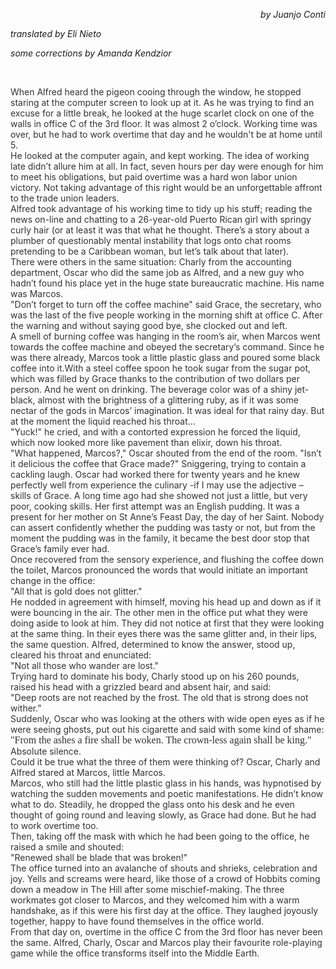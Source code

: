 <html><body><p lang="en-US" style="margin-bottom: 0cm;" align="RIGHT"><i><span style="background: transparent;">by Juanjo Conti

translated by Eli Nieto

some corrections by Amanda Kendzior</span></i></p><br>

<span style="color: #333333;">When Alfred heard the pigeon cooing through the window, he stopped staring at the computer screen to look up at it. As he was trying to find an excuse for a little break, he looked at the huge scarlet clock on one of the walls in office C of the 3rd floor. It was almost <span class="aBn" tabindex="0" data-term="goog_356986611"><span class="aQJ">2 o’clock</span></span>. Working time was over, but he had to work overtime that day and he wouldn't be at home until 5.</span><br style="color: #333333;"><span style="color: #333333;">He looked at the computer again, and kept working. The idea of working late didn’t allure him at all. In fact, seven hours per day were enough for him to meet his obligations, but paid overtime was a hard won labor union victory. Not taking advantage of this right would be an unforgettable affront to the trade union leaders.</span><br style="color: #333333;"><span style="color: #333333;">Alfred took advantage of his working time to tidy up his stuff; reading the news on-line and chatting to a 26-year-old Puerto Rican girl with springy curly hair (or at least it was that what he thought. There’s a story about a plumber of questionably mental instability that logs onto chat rooms pretending to be a Caribbean woman, but let’s talk about that later).</span><br style="color: #333333;"><span style="color: #333333;">There were others in the same situation: Charly from the accounting department, Oscar who did the same job as Alfred, and a new guy who hadn’t found his place yet in the huge state bureaucratic machine. His name was Marcos.</span><br style="color: #333333;"><span style="color: #333333;">"Don’t forget to turn off the coffee machine" said Grace, the secretary, who was the last of the five people working in the morning shift at office C. After the warning and without saying good bye, she clocked out and left.</span><br style="color: #333333;"><span style="color: #333333;">A smell of burning coffee was hanging in the room’s air, when Marcos went towards the coffee machine and obeyed the secretary’s command. Since he was there already, Marcos took a little plastic glass and poured some black coffee into it.With a steel coffee spoon he took sugar from the sugar pot, which was filled by Grace thanks to the contribution of two dollars per person. And he went on drinking. The beverage color was of a shiny jet-black, almost with the brightness of a glittering ruby, as if it was some nectar of the gods in Marcos’ imagination. It was ideal for that rainy day. But at the moment the liquid reached his throat…</span><br style="color: #333333;"><span style="color: #333333;">"Yuck!" he cried, and with a contorted expression he forced the liquid, which now looked more like pavement than elixir, down his throat.</span><br style="color: #333333;"><span style="color: #333333;">"What happened, Marcos?," Oscar shouted from the end of the room. "Isn’t it delicious the coffee that Grace made?" Sniggering, trying to contain a cackling laugh. Oscar had worked there for twenty years and he knew perfectly well from experience the culinary -if I may use the adjective – skills of Grace. A long time ago had she showed not just a little, but very poor, cooking skills. Her first attempt was an English pudding. It was a present for her mother on St Anne’s Feast Day, the day of her Saint. Nobody can assert confidently whether the pudding was tasty or not, but from the moment the pudding was in the family, it became the best door stop that Grace’s family ever had.</span><br style="color: #333333;"><span style="color: #333333;">Once recovered from the sensory experience, and flushing the coffee down the toilet, Marcos pronounced the words that would initiate an important change in the office:</span><br style="color: #333333;"><span style="color: #333333;">"All that is gold does not glitter."</span><br style="color: #333333;"><span style="color: #333333;">He nodded in agreement with himself, moving his head up and down as if it were bouncing in the air. The other men in the office put what they were doing aside to look at him. They did not notice at first that they were looking at the same thing. In their eyes there was the same glitter and, in their lips, the same question. Alfred, determined to know the answer, stood up, cleared his throat and enunciated:</span><br style="color: #333333;"><span style="color: #333333;">"Not all those who wander are lost."</span><br style="color: #333333;"><span style="color: #333333;">Trying hard to dominate his body, Charly stood up on his 260 pounds, raised his head with a grizzled beard and absent hair, and said:</span><br style="color: #333333;"><span style="color: #333333;">"Deep roots are not reached by the frost. The old that is strong does not wither."</span><br style="color: #333333;"><span style="color: #333333;">Suddenly, Oscar who was looking at the others with wide open eyes as if he were seeing ghosts, put out his cigarette and said with some kind of shame:</span><br style="color: #333333;"><span style="color: #333333; font-family: Georgia, 'Bitstream Charter', serif; font-size: medium;">"From the ashes a fire shall be woken. The crown-less again shall be king."</span><br style="color: #333333;"><span style="color: #333333;">Absolute silence.</span><br style="color: #333333;"><span style="color: #333333;">Could it be true what the three of them were thinking of? Oscar, Charly and Alfred stared at Marcos, little Marcos.</span><br style="color: #333333;"><span style="color: #333333;">Marcos, who still had the little plastic glass in his hands, was hypnotised by watching the sudden movements and poetic manifestations. He didn’t know what to do. Steadily, he dropped the glass onto his desk and he even thought of going round and leaving slowly, as Grace had done. But he had to work overtime too.</span><br style="color: #333333;"><span style="color: #333333;">Then, taking off the mask with which he had been going to the office, he raised a smile and shouted:</span><br style="color: #333333;"><span style="color: #333333;">"Renewed shall be blade that was broken!"</span><br style="color: #333333;"><span style="color: #333333;">The office turned into an avalanche of shouts and shrieks, celebration and joy. Yells and screams were heard, like those of a crowd of Hobbits coming down a meadow in The Hill after some mischief-making. The three workmates got closer to Marcos, and they welcomed him with a warm handshake, as if this were his first day at the office. They laughed joyously together, happy to have found themselves in the office world.</span><br style="color: #333333;"><span style="color: #333333;">From that day on, overtime in the office C from the 3rd floor has never been the same. Alfred, Charly, Oscar and Marcos play their favourite role-playing game while the office transforms itself into the Middle Earth.</span></body></html>